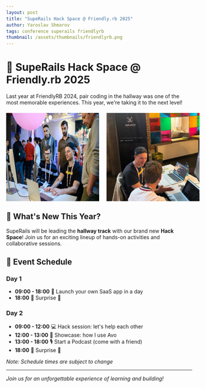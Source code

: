 ```yaml
---
layout: post
title: "SupeRails Hack Space @ Friendly.rb 2025"
author: Yaroslav Shmarov
tags: conference superails friendlyrb
thumbnail: /assets/thumbnails/friendlyrb.png
---
```


# 🚀 SupeRails Hack Space @ Friendly.rb 2025

Last year at FriendlyRB 2024, pair coding in the hallway was one of the most memorable experiences. This year, we're taking it to the next level!

<div style="display: flex; gap: 20px; margin: 20px 0;">
  <img src="/assets/images/friendly-superails-1.jpeg" alt="Friendly.rb SupeRails 1" style="width: 50%;">
  <img src="/assets/images/friendly-superails-2.jpg" alt="Friendly.rb SupeRails 2" style="width: 50%;">
</div>

## 🎯 What's New This Year?

SupeRails will be leading the **hallway track** with our brand new **Hack Space**! Join us for an exciting lineup of hands-on activities and collaborative sessions.

## 📅 Event Schedule

### Day 1

- **09:00 - 18:00** 🚀 Launch your own SaaS app in a day
- **18:00** 🤫 Surprise 🎁

### Day 2

- **09:00 - 12:00** 💻 Hack session: let's help each other
- **12:00 - 13:00** 🥑 Showcase: how I use Avo
- **13:00 - 18:00** 🎙️ Start a Podcast (come with a friend)
- **18:00** 🤫 Surprise 🎁

_Note: Schedule times are subject to change_

---

_Join us for an unforgettable experience of learning and building!_
